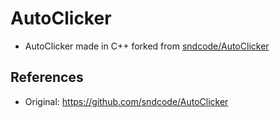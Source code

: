 # AutoClicker

* AutoClicker made in C++ forked from [sndcode/AutoClicker](https://github.com/sndcode/AutoClicker)

## References

* Original: https://github.com/sndcode/AutoClicker
